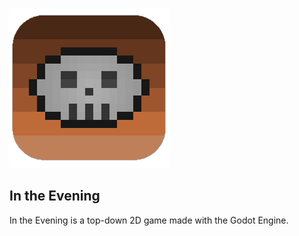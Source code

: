 [![In the Evening logo](/Settings/Logo.png)](#)

## In the Evening

In the Evening is a top-down 2D game made with the Godot Engine.